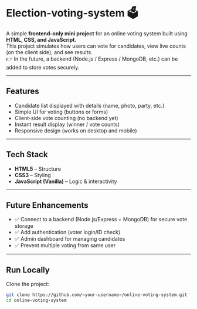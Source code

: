 # Election-voting-system 🗳️

A simple **frontend-only mini project** for an online voting system built using **HTML, CSS, and JavaScript**.  
This project simulates how users can vote for candidates, view live counts (on the client side), and see results.  
👉 In the future, a backend (Node.js / Express / MongoDB, etc.) can be added to store votes securely.

---

## Features
- Candidate list displayed with details (name, photo, party, etc.)
- Simple UI for voting (buttons or forms)
- Client-side vote counting (no backend yet)
- Instant result display (winner / vote counts)
- Responsive design (works on desktop and mobile)

---

## Tech Stack
- **HTML5** – Structure
- **CSS3** – Styling
- **JavaScript (Vanilla)** – Logic & interactivity

---

## Future Enhancements
- ✅ Connect to a backend (Node.js/Express + MongoDB) for secure vote storage  
- ✅ Add authentication (voter login/ID check)  
- ✅ Admin dashboard for managing candidates  
- ✅ Prevent multiple voting from same user  

---

## Run Locally
Clone the project:

```bash
git clone https://github.com/<your-username>/online-voting-system.git
cd online-voting-system
